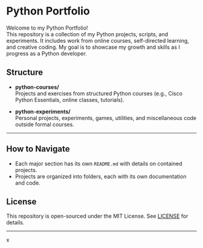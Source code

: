 # Python Portfolio

Welcome to my Python Portfolio!  
This repository is a collection of my Python projects, scripts, and experiments. It includes work from online courses, self-directed learning, and creative coding. My goal is to showcase my growth and skills as I progress as a Python developer.

## Structure

- **python-courses/**  
  Projects and exercises from structured Python courses (e.g., Cisco Python Essentials, online classes, tutorials).

- **python-experiments/**  
  Personal projects, experiments, games, utilities, and miscellaneous code outside formal courses.

---

## How to Navigate

- Each major section has its own `README.md` with details on contained projects.
- Projects are organized into folders, each with its own documentation and code.

## License

This repository is open-sourced under the MIT License. See [LICENSE](LICENSE) for details.

---

x
